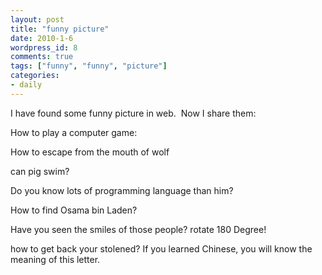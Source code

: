 ```yaml
---
layout: post
title: "funny picture"
date: 2010-1-6
wordpress_id: 8
comments: true
tags: ["funny", "funny", "picture"]
categories:
- daily
---
```


I have found some funny picture in web.  Now I share them:

How to play a computer game:


How to escape from the mouth of wolf


can pig swim?


Do you know lots of programming language than him?


How to find Osama bin Laden?

Have you seen the smiles of those people? rotate 180 Degree!

how to get back your stolened? If you learned Chinese, you will know the meaning of this letter.
